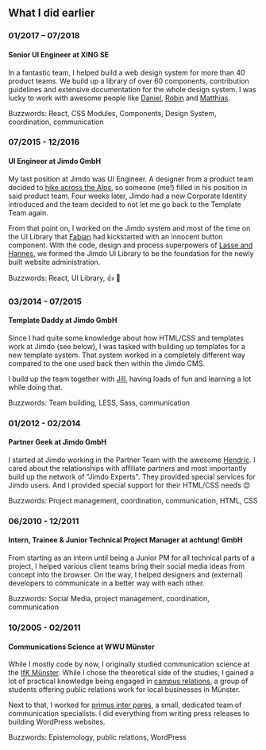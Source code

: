 ## What I did earlier

<article>

### 01/2017 – 07/2018

#### Senior UI Engineer at XING SE

In a fantastic team, I helped build a web design system for more than 40 product teams. We build up a library of over 60 components, contribution guidelines and extensive documentation for the whole design system. I was lucky to work with awesome people like [Daniel](https://twitter.com/dmbch), [Robin](https://twitter.com/RobinDrexler/) and [Matthias](https://twitter.com/aithir).

Buzzwords: React, CSS Modules, Components, Design System, coordination, communication

</article>
<article>

### 07/2015 - 12/2016

#### UI Engineer at Jimdo GmbH

My last position at Jimdo was UI Engineer. A designer from a product team decided to [hike across the Alps](https://www.youtube.com/watch?v=kVvmYZPWO1g), so someone (me!) filled in his position in said product team. Four weeks later, Jimdo had a new Corporate Identity introduced and the team decided to not let me go back to the Template Team again.

From that point on, I worked on the Jimdo system and most of the time on the UI Library that [Fabian](https://afknapping.de/) had kickstarted with an innocent button component. With the code, design and process superpowers of [Lasse and Hannes](https://mutualistic.systems/), we formed the Jimdo UI Library to be the foundation for the newly built website administration.

Buzzwords: React, UI Library, 👍 🚀

</article>
<article>

### 03/2014 - 07/2015

#### Template Daddy at Jimdo GmbH

Since I had quite some knowledge about how HTML/CSS and templates work at Jimdo (see below), I was tasked with building up templates for a new template system. That system worked in a completely different way compared to the one used back then within the Jimdo CMS.

I build up the team together with [Jill](https://www.jillheyer.com/), having loads of fun and learning a lot while doing that.

Buzzwords: Team building, LESS, Sass, communication

</article>
<article>

### 01/2012 - 02/2014

#### Partner Geek at Jimdo GmbH

I started at Jimdo working in the Partner Team with the awesome [Hendric](https://twitter.com/hendricruesch). I cared about the relationships with affiliate partners and most importantly build up the network of "Jimdo Experts". They provided special services for Jimdo users. And I provided special support for their HTML/CSS needs 😊

Buzzwords: Project management, coordination, communication, HTML, CSS

</article>
<article>

### 06/2010 - 12/2011

#### Intern, Trainee & Junior Technical Project Manager at achtung! GmbH

From starting as an intern until being a Junior PM for all technical parts of a project, I helped various client teams bring their social media ideas from concept into the browser. On the way, I helped designers and (external) developers to communicate in a better way with each other.

Buzzwords: Social Media, project management, coordination, communication

</article>

<article>

### 10/2005 - 02/2011

#### Communications Science at WWU Münster

While I mostly code by now, I originally studied communication science at the [IfK Münster](https://www.uni-muenster.de/Kowi/). While I chose the theoretical side of the studies, I gained a lot of practical knowledge being engaged in [campus relations](https://campusrelations.jimdo.com/), a group of students offering public relations work for local businesses in Münster.

Next to that, I worked for [primus inter pares](https://www.pr-ip.de/), a small, dedicated team of communication specialists. I did everything from writing press releases to building WordPress websites.

Buzzwords: Epistemology, public relations, WordPress

</article>
